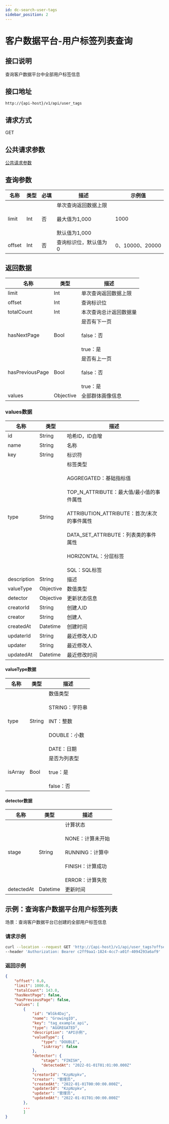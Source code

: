 ```yaml
---
id: dc-search-user-tags
sidebar_position: 2
---
```


# 客户数据平台-用户标签列表查询

## 接口说明

查询客户数据平台中全部用户标签信息

## 接口地址

```
http://{api-host}/v1/api/user_tags
```

## 请求方式

GET

## 公共请求参数

[公共请求参数](../open-api-overview#公共请求参数)


## 查询参数

| 名称      | 类型   | 必填 | 描述                 | 示例值        |
| --------- | ------ | ---- | -------------------- | ------------- |
| limit  | Int | 否   | 单次查询返回数据上限<br></br>最大值为1,000<br></br>默认值为1,000 | 1000 |
| offset | Int | 否   | 查询标识位，默认值为0 | 0、10000、20000 |

## 返回数据

| 名称            | 类型      | 描述                             |
| --------------- | --------- | -------------------------------- |
| limit | Int | 单次查询返回数据上限  |
| offset | Int | 查询标识位  |
| totalCount | Int | 本次查询总计返回数据量 |
| hasNextPage | Bool | 是否有下一页<br></br>false：否<br></br>true：是 |
| hasPreviousPage | Bool | 是否有上一页<br></br>false：否<br></br>true：是 |
| values | Objective | 全部群体画像信息 |

### values数据

| 名称            | 类型      | 描述                             |
| --------------- | --------- | -------------------------------- |
| id | String | 哈希ID，ID自增 |
| name | String | 名称 |
| key | String | 标识符 |
| type | String | 标签类型<br></br>AGGREGATED：基础指标值<br></br>TOP_N_ATTRIBUTE：最大值/最小值的事件属性<br></br>ATTRIBUTION_ATTRIBUTE：首次/末次的事件属性<br></br>DATA_SET_ATTRIBUTE：列表类的事件属性<br></br>HORIZONTAL：分层标签<br></br>SQL：SQL标签 |
| description | String | 描述 |
| valueType | Objective | 数值类型 |
| detector | Objective | 更新状态信息 |
| creatorId | String | 创建人ID |
| creator | String | 创建人 |
| createdAt | Datetime | 创建时间 |
| updaterId | String | 最近修改人ID |
| updater | String | 最近修改人 |
| updatedAt | Datetime | 最近修改时间 |

#### valueType数据

| 名称            | 类型      | 描述                             |
| --------------- | --------- | -------------------------------- |
| type | String | 数值类型<br></br>STRING：字符串<br></br>INT：整数<br></br>DOUBLE：小数<br></br>DATE：日期 |
| isArray | Bool | 是否为列表型<br></br>true：是<br></br>false：否 |

#### detector数据

| 名称            | 类型      | 描述                             |
| --------------- | --------- | -------------------------------- |
| stage | String | 计算状态<br></br>NONE：计算未开始<br></br>RUNNING：计算中<br></br>FINISH：计算成功<br></br>ERROR：计算失败 |
| detectedAt | Datetime | 更新时间 |

## 示例：查询客户数据平台用户标签列表

场景：查询客户数据平台已创建的全部用户标签信息


### 请求示例

```bash
curl --location --request GET 'http://{api-host}/v1/api/user_tags?offset=0&limit=1000'
--header 'Authorization: Bearer c2ff9aa1-1824-4cc7-a01f-4094293a6af9'
```

### 返回示例

```json
{
    "offset": 0.0,
    "limit": 1000.0,
    "totalCount": 143.0,
    "hasNextPage": false,
    "hasPreviousPage": false,
    "values": [
        {
            "id": "WlGk4Daj",
            "name": "GrowingIO",
            "key": "tag_example_api",
            "type": "AGGREGATED",
            "description": "API示例",
            "valueType": {
                "type": "DOUBLE",
                "isArray": false
            },
            "detector": {
                "stage": "FINISH",
                "detectedAt": "2022-01-01T01:01:00.000Z"
            },
            "creatorId": "KzpNzpkv",
            "creator": "管理员",
            "createdAt": "2022-01-01T00:00:00.000Z",
            "updaterId": "KzpNzpkv",
            "updater": "管理员",
            "updatedAt": "2022-01-01T01:00:00.000Z"
        },
        ...
        ]
}
```
